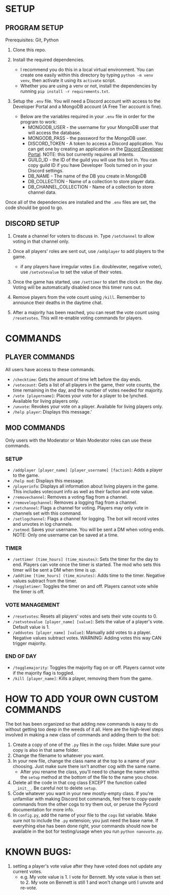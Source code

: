 # SETUP

## PROGRAM SETUP
Prerequisites: Git, Python

1. Clone this repo.

2. Install the required dependencies.
    - I recommend you do this in a local virtual environment. You can create one easily within this directory by typing `python -m venv venv`, then activate it using its `activate` script. 
    - Whether you are using a venv or not, install the dependencies by running `pip install -r requirements.txt`.

3. Setup the `.env` file. You will need a Discord account with access to the Developer Portal and a MongoDB account (A Free Tier account is fine).
    - Below are the variables required in your `.env` file in order for the program to work:
        - MONGODB_USER - the username for your MongoDB user that will access the database.
        - MONGODB_PASS - the password for the MongoDB user.
        - DISCORD_TOKEN - A token to access a Discord application. You can get one by creating an application on the [Discord Developer Portal](https://discord.com/developers/applications). NOTE: this bot currently requires all intents.
        - GUILD_ID - the ID of the guild you will use this bot in. You can copy guild ID if you have Developer Tools turned on in your Discord settings.
        - DB_NAME - The name of the DB you create in MongoDB
        - DB_COLLECTION - Name of a collection to store player data.
        - DB_CHANNEL_COLLECTION - Name of a collection to store channel data.

Once all of the dependencies are installed and the `.env` files are set, the code should be good to go.

## DISCORD SETUP

1. Create a channel for voters to discuss in. Type `/setchannel` to allow voting in that channel only.

2. Once all players' roles are sent out, use `/addplayer` to add players to the game.
    - if any players have irregular votes (i.e. doublevoter, negative voter), use `/setvotevalue` to set the value of their votes.

3. Once the game has started, use `/settimer` to start the clock on the day. Voting will be automatically disabled once this timer runs out.

4. Remove players from the vote count using `/kill`. Remember to announce their deaths in the daytime chat.

5. After a majority has been reached, you can reset the vote count using `/resetvotes`. This will re-enable voting commands for players.

# COMMANDS

## PLAYER COMMANDS
All users have access to these commands.

- `/checktime`: Gets the amount of time left before the day ends.
- `/votecount`: Gets a list of all players in the game, their vote counts, the time remaining in the day, and the number of votes needed for majority.
- `/vote [playername]`: Places your vote for a player to be lynched. Available for living players only.
- `/unvote`: Revokes your vote on a player. Available for living players only.
- `/help player`: Displays this message.'

## MOD COMMANDS
Only users with the Moderator or Main Moderator roles can use these commands.
### SETUP
- `/addplayer [player_name] [player_username] [faction]`: Adds a player to the game. 
- `/help mod`: Displays this message.
- `/playerinfo`: Displays all information about living players in the game. This includes votecount info as well as their faction and vote value.
- `/removechannel`: Removes a voting flag from a channel.
- `/removelogchannel`: Removes a logging flag from a channel.
- `/setchannel`: Flags a channel for voting. Players may only vote in channels set with this command.
- `/setlogchannel`: Flags a channel for logging. The bot will record votes and unvotes in log channels.
- `/setmod`: Saves your username. You will be sent a DM when voting ends. NOTE: Only one username can be saved at a time. 
### TIMER
- `/settimer [time_hours] (time_minutes)`: Sets the timer for the day to end. Players can vote once the timer is started. The mod who sets this timer will be sent a DM when time is up.
- `/addtime [time_hours] (time_minutes)`: Adds time to the timer. Negative values subtract from the timer.
- `/toggletimer`: Toggles the timer on and off. Players cannot vote while the timer is off.
### VOTE MANAGEMENT
- `/resetvotes`: Resets all players' votes and sets their vote counts to 0.
- `/setvotevalue [player_name] [value]`: Sets the value of a player's vote. Default value is 1.
- `/addvotes [player_name] [value]`: Manually add votes to a player. Negative values subtract votes. WARNING: Adding votes this way CAN trigger majority.
### END OF DAY
- `/togglemajority`: Toggles the majority flag on or off. Players cannot vote if the majority flag is toggled. 
- `/kill [player_name]`: Kills a player, removing them from the game.

# HOW TO ADD YOUR OWN CUSTOM COMMANDS

The bot has been organized so that adding new commands is easy to do without getting too deep in the weeds of it all. Here are the high-level steps involved in making a new class of commands and adding them to the bot:
1. Create a copy of one of the `.py` files in the `cogs` folder. Make sure your copy is also in that same folder.
2. Change the filename to whatever you want. 
3. In your new file, change the class name at the top to a name of your choosing. Just make sure there isn't another cog with the same name. 
    - After you rename the class, you'll need to change the name within the `setup` method at the bottom of the file to the name you chose.
4. Delete all the code in that cog class EXCEPT the function called `__init__`. Be careful not to delete `setup`.
5. Code whatever you want in your new mostly-empty class. If you're unfamiliar with making Discord bot commands, feel free to copy-paste commands from the other cogs to try them out, or peruse the Pycord documentation for more info.
6. In `config.py`, add the name of your file to the `cogs` list variable. Make sure not to include the `.py` extension; you just need the base name. 
If everything else has been done right, your commands should now be available in the bot for testing/usage when you run `python nanovote.py`.

# KNOWN BUGS:
1. setting a player's vote value after they have voted does not update any current votes.
    - e.g. My vote value is 1. I vote for Bennett. My vote value is then set to 2. My vote on Bennett is still 1 and won't change unti I unvote and re-vote.
